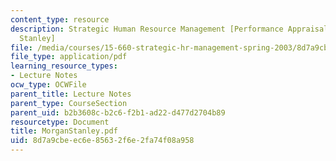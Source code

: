 ```yaml
---
content_type: resource
description: Strategic Human Resource Management [Performance Appraisal and Morgan
  Stanley]
file: /media/courses/15-660-strategic-hr-management-spring-2003/8d7a9cbeec6e85632f6e2fa74f08a958_MorganStanley.pdf
file_type: application/pdf
learning_resource_types:
- Lecture Notes
ocw_type: OCWFile
parent_title: Lecture Notes
parent_type: CourseSection
parent_uid: b2b3608c-b2c6-f2b1-ad22-d477d2704b89
resourcetype: Document
title: MorganStanley.pdf
uid: 8d7a9cbe-ec6e-8563-2f6e-2fa74f08a958
---
```

